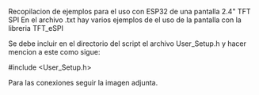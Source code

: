 Recopilacion de ejemplos para el uso con ESP32 de una pantalla 2.4" TFT SPI 
En el archivo .txt hay varios ejemplos de el uso de la pantalla con la libreria
TFT_eSPI

Se debe incluir en el directorio del script el archivo User_Setup.h y hacer mencion
a este como sigue:

#include <User_Setup.h>

Para las conexiones seguir la imagen adjunta.
